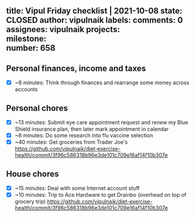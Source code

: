 title:	Vipul Friday checklist | 2021-10-08
state:	CLOSED
author:	vipulnaik
labels:	
comments:	0
assignees:	vipulnaik
projects:	
milestone:	
number:	658
--
## Personal finances, income and taxes

- [x] ~8 minutes: Think through finances and rearrange some money across accounts

## Personal chores

- [x] ~13 minutes: Submit eye care appointment request and renew my Blue Shield insurance plan, then later mark appointment in calendar
- [x] ~8 minutes: Do some research into flu vaccine selection
- [x] ~40 minutes: Get groceries from Trader Joe's https://github.com/vipulnaik/diet-exercise-health/commit/3f96c586318b96e3de101c709e16af14f10b307e 

## House chores

- [x] ~15 minutes: Deal with some Internet account stuff
- [x] ~10 minutes: Trip to Ace Hardware to get Drainbo (overhead on top of grocery trip) https://github.com/vipulnaik/diet-exercise-health/commit/3f96c586318b96e3de101c709e16af14f10b307e 
